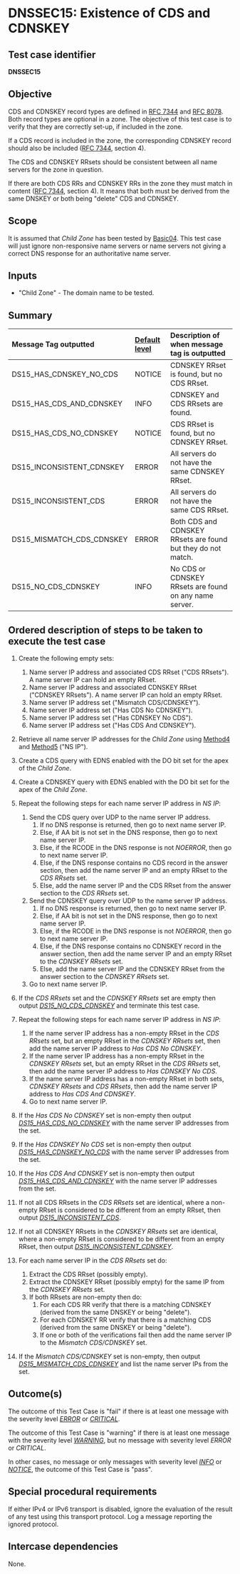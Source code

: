 # DNSSEC15: Existence of CDS and CDNSKEY

## Test case identifier
**DNSSEC15**

## Objective

CDS and CDNSKEY record types are defined in [RFC 7344] and [RFC 8078].
Both record types are optional in a zone. The objective of this test
case is to verify that they are correctly set-up, if included in the
zone.

If a CDS record is included in the zone, the corresponding CDNSKEY
record should also be included ([RFC 7344][RFC 7344#4], section 4).

The CDS and CDNSKEY RRsets should be consistent between all name
servers for the zone in question.

If there are both CDS RRs and CDNSKEY RRs in the zone they must match in 
content ([RFC 7344][RFC 7344#4], section 4). It means that both
must be derived from the same DNSKEY or both being "delete" CDS and
CDNSKEY.

## Scope

It is assumed that *Child Zone* has been tested by [Basic04]. This test
case will just ignore non-responsive name servers or name servers not
giving a correct DNS response for an authoritative name server.

## Inputs

* "Child Zone" - The domain name to be tested.

## Summary

Message Tag outputted     | [Default level] | Description of when message tag is outputted
:-------------------------|:----------------|:-----------------------------------------
DS15_HAS_CDNSKEY_NO_CDS   | NOTICE          | CDNSKEY RRset is found, but no CDS RRset.
DS15_HAS_CDS_AND_CDNSKEY  | INFO            | CDNSKEY and CDS RRsets are found.
DS15_HAS_CDS_NO_CDNSKEY   | NOTICE          | CDS RRset is found, but no CDNSKEY RRset.
DS15_INCONSISTENT_CDNSKEY | ERROR           | All servers do not have the same CDNSKEY RRset.
DS15_INCONSISTENT_CDS     | ERROR           | All servers do not have the same CDS RRset.
DS15_MISMATCH_CDS_CDNSKEY | ERROR           | Both CDS and CDNSKEY RRsets are found but they do not match.
DS15_NO_CDS_CDNSKEY       | INFO            | No CDS or CDNSKEY RRsets are found on any name server.

## Ordered description of steps to be taken to execute the test case

1.  Create the following empty sets:
    1. Name server IP address and associated CDS RRset ("CDS RRsets"). A
       name server IP can hold an empty RRset.
    2. Name server IP address and associated CDNSKEY RRset ("CDNSKEY RRsets").
       A name server IP can hold an empty RRset.
    3. Name server IP address set ("Mismatch CDS/CDNSKEY").
    4. Name server IP address set ("Has CDS No CDNSKEY").
    5. Name server IP address set ("Has CDNSKEY No CDS").
    6. Name server IP address set ("Has CDS And CDNSKEY").

2.  Retrieve all name server IP addresses for the *Child Zone* using
    [Method4] and [Method5] ("NS IP").

3.  Create a CDS query with EDNS enabled with the DO bit set for the
    apex of the *Child Zone*.

4.  Create a CDNSKEY query with EDNS enabled with the DO bit set for
    the apex of the *Child Zone*.

5.  Repeat the following steps for each name server IP address in *NS IP*:

    1. Send the CDS query over UDP to the name server IP address.
       1. If no DNS response is returned, then go to next name server IP.
       2. Else, if AA bit is not set in the DNS response, then go to next 
          name server IP.
       3. Else, if the RCODE in the DNS response is not *NOERROR*, then go to
          next name server IP.
       4. Else, if the DNS response contains no CDS record in the
          answer section, then add the name server IP and an empty RRset to
          the *CDS RRsets* set.
       5. Else, add the name server IP and the CDS RRset from the answer
          section to the *CDS RRsets* set.
    2. Send the CDNSKEY query over UDP to the name server IP address.
       1. If no DNS response is returned, then go to next name server IP.
       2. Else, if AA bit is not set in the DNS response, then go to next
          name server IP.
       3. Else, if the RCODE in the DNS response is not *NOERROR*, then go to
          next name server IP.
       4. Else, if the DNS response contains no CDNSKEY record in the
          answer section, then add the name server IP and an empty RRset to
          the *CDNSKEY RRsets* set.
       5. Else, add the name server IP and the CDNSKEY RRset from the answer
          section to the *CDNSKEY RRsets* set.
    3. Go to next name server IP.

6.  If the *CDS RRsets* set and the *CDNSKEY RRsets* set are empty
    then output *[DS15_NO_CDS_CDNSKEY]* and terminate this
    test case.

7.  Repeat the following steps for each name server IP address in *NS IP*:

    1. If the name server IP address has a non-empty RRset in the
       *CDS RRsets* set, but an empty RRset in the *CDNSKEY RRsets*
       set, then add the name server IP address to *Has CDS No CDNSKEY*.
    2. If the name server IP address has a non-empty RRset in the
       *CDNSKEY RRsets* set, but an empty RRset in the *CDS RRsets*
       set, then add the name server IP address to *Has CDNSKEY No CDS*.
    3. If the name server IP address has a non-empty RRset in both
       sets, *CDNSKEY RRsets* and *CDS RRsets*, then add the name
       server IP address to *Has CDS And CDNSKEY*.
    4. Go to next name server IP.

8.  If the *Has CDS No CDNSKEY* set is non-empty then output
    *[DS15_HAS_CDS_NO_CDNSKEY]* with the name server IP addresses from
    the set.

9.  If the *Has CDNSKEY No CDS* set is non-empty then output
    *[DS15_HAS_CDNSKEY_NO_CDS]* with the name server IP addresses from
    the set.

10. If the *Has CDS And CDNSKEY* set is non-empty then output
    *[DS15_HAS_CDS_AND_CDNSKEY]* with the name server IP addresses from
    the set.

11. If not all CDS RRsets in the *CDS RRsets* set are identical, where
    a non-empty RRset is considered to be different from an empty
    RRset, then output *[DS15_INCONSISTENT_CDS]*.

12. If not all CDNSKEY RRsets in the *CDNSKEY RRsets* set are identical,
    where a non-empty RRset is considered to be different from an
    empty RRset, then output *[DS15_INCONSISTENT_CDNSKEY]*.

13. For each name server IP in the *CDS RRsets* set do:

    1. Extract the CDS RRset (possibly empty).
    2. Extract the CDNSKEY RRset (possibly empty) for the same IP from
       the *CDNSKEY RRsets* set.
    3. If both RRsets are non-empty then do:
       1. For each CDS RR verify that there is a matching CDNSKEY (derived
          from the same DNSKEY or being "delete").
       2. For each CDNSKEY RR verify that there is a matching CDS (derived
          from the same DNSKEY or being "delete").
       3. If one or both of the verifications fail then add the name server
          IP to the *Mismatch CDS/CDNSKEY* set.

14. If the *Mismatch CDS/CDNSKEY* set is non-empty, then output
    *[DS15_MISMATCH_CDS_CDNSKEY]* and list the name server IPs from
    the set.

## Outcome(s)

The outcome of this Test Case is "fail" if there is at least one message
with the severity level *[ERROR]* or *[CRITICAL]*.

The outcome of this Test Case is "warning" if there is at least one message
with the severity level *[WARNING]*, but no message with severity level
*ERROR* or *CRITICAL*.

In other cases, no message or only messages with severity level
*[INFO]* or *[NOTICE]*, the outcome of this Test Case is "pass".

## Special procedural requirements

If either IPv4 or IPv6 transport is disabled, ignore the evaluation of the
result of any test using this transport protocol. Log a message reporting
the ignored protocol.

## Intercase dependencies

None.


[Basic04]:                    ../Basic-TP/basic04.md
[CRITICAL]:                   ../SeverityLevelDefinitions.md#critical
[DS15_HAS_CDNSKEY_NO_CDS]:    #summary
[DS15_HAS_CDS_AND_CDNSKEY]:   #summary
[DS15_HAS_CDS_NO_CDNSKEY]:    #summary
[DS15_INCONSISTENT_CDNSKEY]:  #summary
[DS15_INCONSISTENT_CDS]:      #summary
[DS15_MISMATCH_CDS_CDNSKEY]:  #summary
[DS15_NO_CDS_CDNSKEY]:        #summary
[Default level]:              ../SeverityLevelDefinitions.md
[ERROR]:                      ../SeverityLevelDefinitions.md#error
[INFO]:                       ../SeverityLevelDefinitions.md#info
[Method4]:                    ../Methods.md#method-4-obtain-glue-address-records-from-parent
[Method5]:                    ../Methods.md#method-5-obtain-the-name-server-address-records-from-child
[NOTICE]:                     ../SeverityLevelDefinitions.md#notice
[RFC 7344#4]:                 https://tools.ietf.org/html/rfc7344#section-4
[RFC 7344]:                   https://tools.ietf.org/html/rfc7344
[RFC 8078]:                   https://tools.ietf.org/html/rfc8078
[WARNING]:                    ../SeverityLevelDefinitions.md#warning
